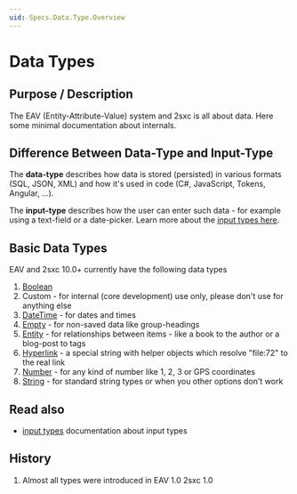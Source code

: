 ```yaml
---
uid: Specs.Data.Type.Overview
---
```

# Data Types

## Purpose / Description
The EAV (Entity-Attribute-Value) system and 2sxc is all about data. Here some minimal documentation about internals.

## Difference Between Data-Type and Input-Type
The **data-type** describes how data is stored (persisted) in various formats (SQL, JSON, XML) and how it's used in code (C#, JavaScript, Tokens, Angular, ...). 

The **input-type** describes how the user can enter such data - for example using a text-field or a date-picker. Learn more about the [input types here](xref:Specs.Data.Inputs.All).

## Basic Data Types
EAV and 2sxc 10.0+ currently have the following data types

1. [Boolean](xref:Specs.Data.Type.Boolean)
1. Custom - for internal (core development) use only, please don't use for anything else
1. [DateTime](xref:Specs.Data.Type.DateTime) - for dates and times
1. [Empty](xref:Specs.Data.Type.Empty) - for non-saved data like group-headings
1. [Entity](xref:Specs.Data.Type.Entity) - for relationships between items - like a book to the author or a blog-post to tags
1. [Hyperlink](xref:Specs.Data.Type.Hyperlink) - a special string with helper objects which resolve "file:72" to the real link
1. [Number](xref:Specs.Data.Type.Number) - for any kind of number like 1, 2, 3 or GPS coordinates
1. [String](xref:Specs.Data.Type.String) - for standard string types or when you other options don't work


## Read also

* [input types](xref:Specs.Data.Inputs.All) documentation about input types

## History
1. Almost all types were introduced in EAV 1.0 2sxc 1.0